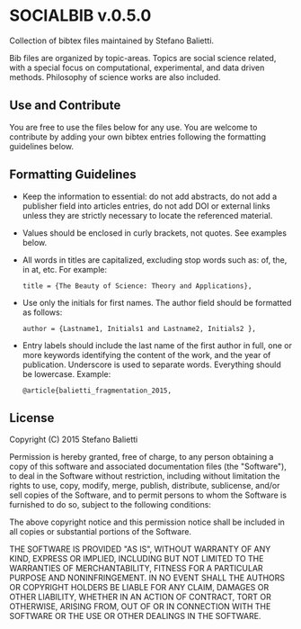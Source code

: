 # SOCIALBIB v.0.5.0

Collection of bibtex files maintained by Stefano Balietti.


Bib files are organized by topic-areas. Topics are social science
related, with a special focus on computational, experimental, and data
driven methods. Philosophy of science works are also included.

## Use and Contribute

You are free to use the files below for any use. You are welcome to
contribute by adding your own bibtex entries following the formatting
guidelines below.

## Formatting Guidelines

 - Keep the information to essential: do not add abstracts, do not add
   a publisher field into articles entries, do not add DOI or external
   links unless they are strictly necessary to locate the referenced
   material.

 - Values should be enclosed in curly brackets, not quotes. See
   examples below.

 - All words in titles are capitalized, excluding stop words such as:
   of, the, in at, etc. For example:
   
   `title = {The Beauty of Science: Theory and Applications},`

 - Use only the initials for first names. The author field should be
   formatted as follows:

   `author = {Lastname1, Initials1 and Lastname2, Initials2 },`

 - Entry labels should include the last name of the first author in
   full, one or more keywords identifying the content of the work, and
   the year of publication. Underscore is used to separate
   words. Everything should be lowercase. Example:
   
   `@article{balietti_fragmentation_2015,`



## License

Copyright (C) 2015 Stefano Balietti

Permission is hereby granted, free of charge, to any person obtaining
a copy of this software and associated documentation files (the
"Software"), to deal in the Software without restriction, including
without limitation the rights to use, copy, modify, merge, publish,
distribute, sublicense, and/or sell copies of the Software, and to
permit persons to whom the Software is furnished to do so, subject to
the following conditions:

The above copyright notice and this permission notice shall be
included in all copies or substantial portions of the Software.

THE SOFTWARE IS PROVIDED "AS IS", WITHOUT WARRANTY OF ANY KIND,
EXPRESS OR IMPLIED, INCLUDING BUT NOT LIMITED TO THE WARRANTIES OF
MERCHANTABILITY, FITNESS FOR A PARTICULAR PURPOSE AND
NONINFRINGEMENT. IN NO EVENT SHALL THE AUTHORS OR COPYRIGHT HOLDERS BE
LIABLE FOR ANY CLAIM, DAMAGES OR OTHER LIABILITY, WHETHER IN AN ACTION
OF CONTRACT, TORT OR OTHERWISE, ARISING FROM, OUT OF OR IN CONNECTION
WITH THE SOFTWARE OR THE USE OR OTHER DEALINGS IN THE SOFTWARE.
